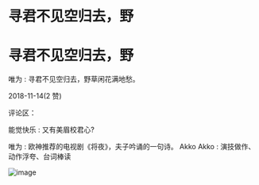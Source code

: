 # 寻君不见空归去，野

# 寻君不见空归去，野

唯为 : 寻君不见空归去，野草闲花满地愁。

2018-11-14(2 赞)

评论区：

能觉快乐 : 又有美眉校君心?

唯为 : 欧神推荐的电视剧《将夜》，夫子吟诵的一句诗。 Akko Akko : 演技做作、动作浮夸、台词棒读

![image](img/Image_1811.png)